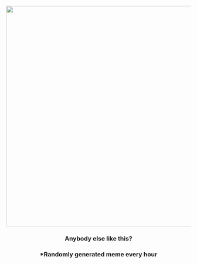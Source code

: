 <p align="center">
        <img src="https://i.redd.it/47fjrnz8lmn91.jpg" width="600" height="600">
        </p>
        <h3 align="center">Anybody else like this?</h3>
        <h3 align="center">*Randomly generated meme every hour</h3>
    